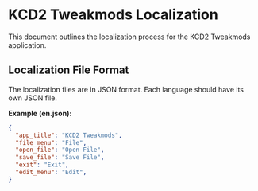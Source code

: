 # KCD2 Tweakmods Localization

This document outlines the localization process for the KCD2 Tweakmods application.

## Localization File Format

The localization files are in JSON format. Each language should have its own JSON file.

**Example (en.json):**

```json
{
  "app_title": "KCD2 Tweakmods",
  "file_menu": "File",
  "open_file": "Open File",
  "save_file": "Save File",
  "exit": "Exit",
  "edit_menu": "Edit",
}
